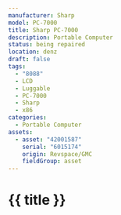 ```yaml
---
manufacturer: Sharp
model: PC-7000
title: Sharp PC-7000
description: Portable Computer
status: being repaired
location: denz
draft: false
tags:
  - "8088"
  - LCD
  - Luggable
  - PC-7000
  - Sharp
  - x86
categories:
  - Portable Computer
assets:
  - asset: "42001587"
    serial: "6015174"
    origin: Revspace/GMC
    fieldGroup: asset
---
```


# {{ title }}

